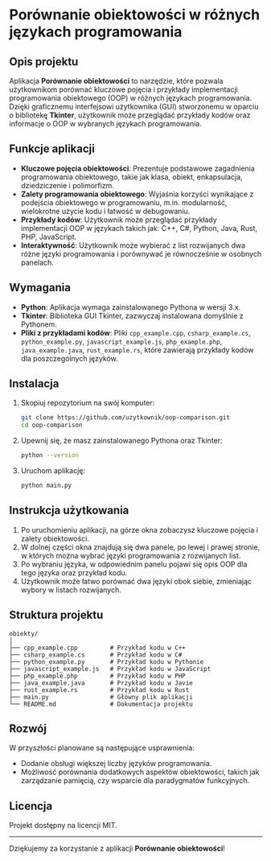 
# Porównanie obiektowości w różnych językach programowania

## Opis projektu

Aplikacja **Porównanie obiektowości** to narzędzie, które pozwala użytkownikom porównać kluczowe pojęcia i przykłady implementacji programowania obiektowego (OOP) w różnych językach programowania. Dzięki graficznemu interfejsowi użytkownika (GUI) stworzonemu w oparciu o bibliotekę **Tkinter**, użytkownik może przeglądać przykłady kodów oraz informacje o OOP w wybranych językach programowania.

## Funkcje aplikacji
- **Kluczowe pojęcia obiektowości**: Prezentuje podstawowe zagadnienia programowania obiektowego, takie jak klasa, obiekt, enkapsulacja, dziedziczenie i polimorfizm.
- **Zalety programowania obiektowego**: Wyjaśnia korzyści wynikające z podejścia obiektowego w programowaniu, m.in. modularność, wielokrotne użycie kodu i łatwość w debugowaniu.
- **Przykłady kodów**: Użytkownik może przeglądać przykłady implementacji OOP w językach takich jak: C++, C#, Python, Java, Rust, PHP, JavaScript.
- **Interaktywność**: Użytkownik może wybierać z list rozwijanych dwa różne języki programowania i porównywać je równocześnie w osobnych panelach.

## Wymagania
- **Python**: Aplikacja wymaga zainstalowanego Pythona w wersji 3.x.
- **Tkinter**: Biblioteka GUI Tkinter, zazwyczaj instalowana domyślnie z Pythonem.
- **Pliki z przykładami kodów**: Pliki `cpp_example.cpp`, `csharp_example.cs`, `python_example.py`, `javascript_example.js`, `php_example.php`, `java_example.java`, `rust_example.rs`, które zawierają przykłady kodów dla poszczególnych języków.

## Instalacja

1. Skopiuj repozytorium na swój komputer:
   ```bash
   git clone https://github.com/uzytkownik/oop-comparison.git
   cd oop-comparison
   ```

2. Upewnij się, że masz zainstalowanego Pythona oraz Tkinter:
   ```bash
   python --version
   ```

3. Uruchom aplikację:
   ```bash
   python main.py
   ```

## Instrukcja użytkowania

1. Po uruchomieniu aplikacji, na górze okna zobaczysz kluczowe pojęcia i zalety obiektowości.
2. W dolnej części okna znajdują się dwa panele, po lewej i prawej stronie, w których można wybrać języki programowania z rozwijanych list.
3. Po wybraniu języka, w odpowiednim panelu pojawi się opis OOP dla tego języka oraz przykład kodu.
4. Użytkownik może łatwo porównać dwa języki obok siebie, zmieniając wybory w listach rozwijanych.

## Struktura projektu

```
obiekty/
│
├── cpp_example.cpp         # Przykład kodu w C++
├── csharp_example.cs       # Przykład kodu w C#
├── python_example.py       # Przykład kodu w Pythonie
├── javascript_example.js   # Przykład kodu w JavaScript
├── php_example.php         # Przykład kodu w PHP
├── java_example.java       # Przykład kodu w Javie
├── rust_example.rs         # Przykład kodu w Rust
├── main.py                 # Główny plik aplikacji
└── README.md               # Dokumentacja projektu
```

## Rozwój

W przyszłości planowane są następujące usprawnienia:
- Dodanie obsługi większej liczby języków programowania.
- Możliwość porównania dodatkowych aspektów obiektowości, takich jak zarządzanie pamięcią, czy wsparcie dla paradygmatów funkcyjnych.

## Licencja

Projekt dostępny na licencji MIT.

---

Dziękujemy za korzystanie z aplikacji **Porównanie obiektowości**!
